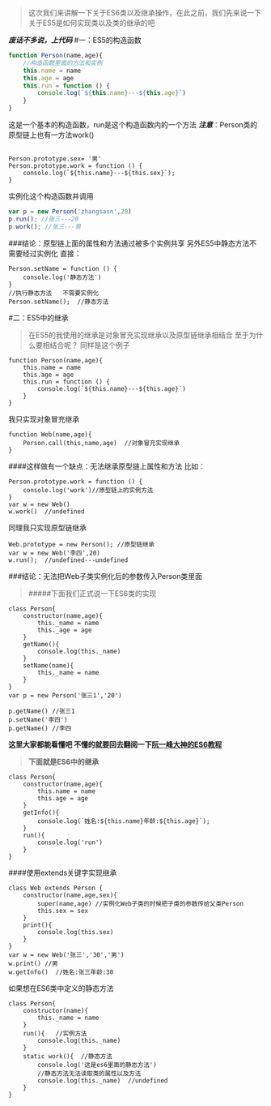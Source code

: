 > 这次我们来讲解一下关于ES6类以及继承操作，在此之前，我们先来说一下关于ES5是如何实现类以及类的继承的吧

***废话不多说，上代码***
#一：ES5的构造函数
```javascript
function Person(name,age){
    //构造函数里面的方法和实例
    this.name = name
    this.age = age
    this.run = function () {
        console.log(`${this.name}---${this.age}`)
    }
}
```
这是一个基本的构造函数，run是这个构造函数内的一个方法
***注意***：Person类的原型链上也有一方法work()
```

Person.prototype.sex= '男'
Person.prototype.work = function () {
    console.log(`${this.name}---${this.sex}`);
}
```

实例化这个构造函数并调用
```javascript
var p = new Person('zhangsasn',20) 
p.run(); //张三---20
p.work(); //张三---男
```
###结论：原型链上面的属性和方法通过被多个实例共享
另外ES5中静态方法不需要经过实例化
直接：
```
Person.setName = function () {
    console.log('静态方法')
}
//执行静态方法   不需要实例化
Person.setName();  //静态方法
```
#二：ES5中的继承
> 在ES5的我使用的继承是对象冒充实现继承以及原型链继承相结合
至于为什么要相结合呢？
同样是这个例子
```
function Person(name,age){
    this.name = name
    this.age = age
    this.run = function () {
        console.log(`${this.name}---${this.age}`)  
    }
}   
```
我只实现对象冒充继承
```
function Web(name,age){
    Person.call(this,name,age)  //对象冒充实现继承  
}
```
####这样做有一个缺点：无法继承原型链上属性和方法
比如：
```
Person.prototype.work = function () {
    console.log('work')//原型链上的实例方法
}
var w = new Web()
w.work()  //undefined
```
同理我只实现原型链继承
```
Web.prototype = new Person(); //原型链继承
var w = new Web('李四',20)
w.run();  //undefined---undefined
```
###结论：无法把Web子类实例化后的参数传入Person类里面
> #####下面我们正式说一下ES6类的实现
```
class Person{
    constructor(name,age){
        this._name = name
        this._age = age
    }
    getName(){
        console.log(this._name)
    }
    setName(name){
        this._name = name
    }
}
var p = new Person('张三1','20')

p.getName() //张三1
p.setName('李四')
p.getName() //李四
```
**这里大家都能看懂吧 不懂的就要回去翻阅一下[阮一峰大神的ES6教程](http://www.ruanyifeng.com/)**
> **下面就是ES6中的继承**
```
class Person{
    constructor(name,age){
        this.name = name
        this.age = age
    }
    getInfo(){
        console.log(`姓名:${this.name}年龄:${this.age}`);
    }
    run(){
        console.log('run')
    }
}
```
####使用extends关键字实现继承
```
class Web extends Person {
    constructor(name,age,sex){
        super(name,age) //实例化Web子类的时候把子类的参数传给父类Person
        this.sex = sex
    }
    print(){
        console.log(this.sex)
    }
}
var w = new Web('张三','30','男')
w.print() //男
w.getInfo()  //姓名:张三年龄:30
```
如果想在ES6类中定义的静态方法
```
class Person{
    constructor(name){
        this._name = name 
    }
    run(){   //实例方法
        console.log(this._name)  
    }
    static work(){  //静态方法
        console.log('这是es6里面的静态方法')
        //静态方法无法读取类的属性以及方法
        console.log(this._name)  //undefined
    }
}
```
